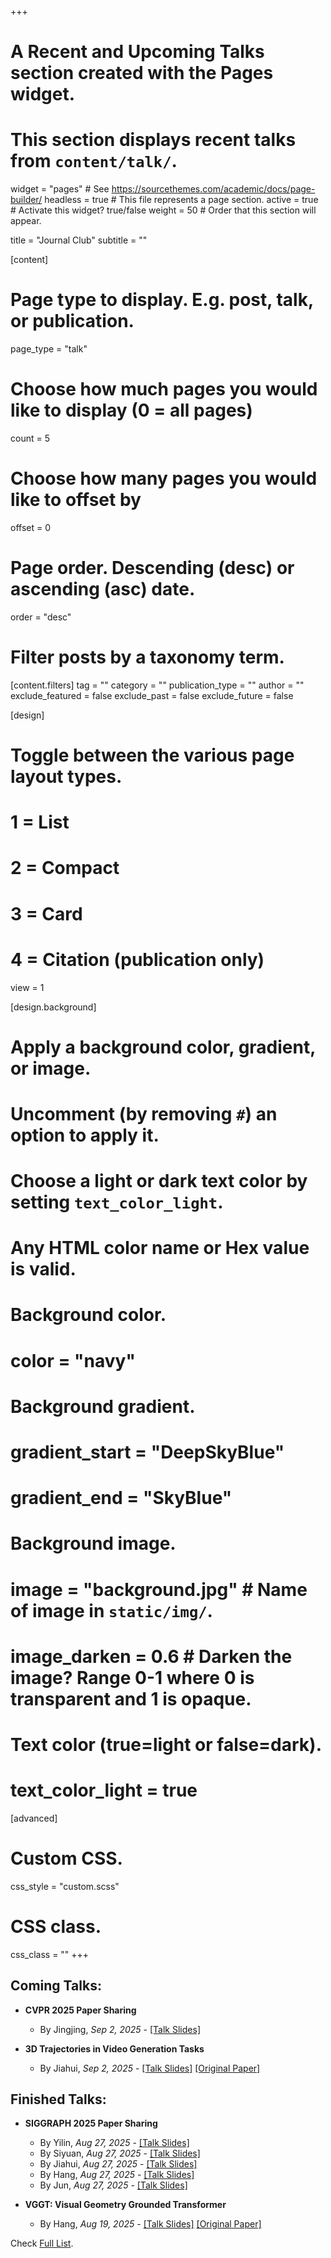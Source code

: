+++
# A Recent and Upcoming Talks section created with the Pages widget.
# This section displays recent talks from `content/talk/`.

widget = "pages"  # See https://sourcethemes.com/academic/docs/page-builder/
headless = true  # This file represents a page section.
active = true  # Activate this widget? true/false
weight = 50  # Order that this section will appear.

title = "Journal Club"
subtitle = ""

[content]
  # Page type to display. E.g. post, talk, or publication.
  page_type = "talk"
  
  # Choose how much pages you would like to display (0 = all pages)
  count = 5
  
  # Choose how many pages you would like to offset by
  offset = 0

  # Page order. Descending (desc) or ascending (asc) date.
  order = "desc"

  # Filter posts by a taxonomy term.
  [content.filters]
    tag = ""
    category = ""
    publication_type = ""
    author = ""
    exclude_featured = false
    exclude_past = false
    exclude_future = false
    
[design]
  # Toggle between the various page layout types.
  #   1 = List
  #   2 = Compact
  #   3 = Card
  #   4 = Citation (publication only)
  view = 1
  
[design.background]
  # Apply a background color, gradient, or image.
  #   Uncomment (by removing `#`) an option to apply it.
  #   Choose a light or dark text color by setting `text_color_light`.
  #   Any HTML color name or Hex value is valid.

  # Background color.
  # color = "navy"
  
  # Background gradient.
  # gradient_start = "DeepSkyBlue"
  # gradient_end = "SkyBlue"
  
  # Background image.
  # image = "background.jpg"  # Name of image in `static/img/`.
  # image_darken = 0.6  # Darken the image? Range 0-1 where 0 is transparent and 1 is opaque.

  # Text color (true=light or false=dark).
  # text_color_light = true  
  
[advanced]
 # Custom CSS. 
 css_style = "custom.scss"
 # CSS class.
 css_class = ""
+++

## Coming Talks:
- **CVPR 2025 Paper Sharing**
  - By Jingjing, *Sep 2, 2025* - [[Talk Slides]](/talk_slides/20250819_Jingjing_CVPR2025papersharing.pptx)

- **3D Trajectories in Video Generation Tasks**
  - By Jiahui, *Sep 2, 2025* - [[Talk Slides]](/talk_sxslides/20250902_jiahui.pptx) [[Original Paper]](https://arxiv.org/abs/2412.07759)


## Finished Talks:
- **SIGGRAPH 2025 Paper Sharing**
  - By Yilin, *Aug 27, 2025* - [[Talk Slides]](/talk_slides/20250827_SIGGRAPH_Yilin.pptx)
  - By Siyuan, *Aug 27, 2025* - [[Talk Slides]](/talk_slides/20250827_SIGGRAPH_Siyuan.pdf)
  - By Jiahui, *Aug 27, 2025* - [[Talk Slides]](/talk_slides/20250827_SIGGRAPH_Jiahui.pptx)
  - By Hang, *Aug 27, 2025* - [[Talk Slides]](/talk_slides/20250827_SIGGRAPH_Hang.pptx)
  - By Jun, *Aug 27, 2025* - [[Talk Slides]](/talk_slides/20250827_SIGGRAPH_Jun.pptx)

- **VGGT: Visual Geometry Grounded Transformer**
  - By Hang, *Aug 19, 2025* - [[Talk Slides]](/talk_slides/20250819_Hang_VGGT.pptx) [[Original Paper]](https://openaccess.thecvf.com/content/CVPR2025/papers/Wang_VGGT_Visual_Geometry_Grounded_Transformer_CVPR_2025_paper.pdf)



Check [Full List](/talk).
